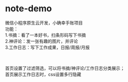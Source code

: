 # note-demo
微信小程序原生云开发，小确幸手账项目<br/>
功能：<br/>
1.书摘：看了一本好书，扫条形码写下书摘<br/>
2.神评论：发一张有趣的图片，并评论<br/>
3.工作日志：写下工作成果，日报/周报/月报<br/>

<br/><br/>
首页设置了过滤筛选，可以将书摘/神评论/工作日志分类展示；<br/>
首页展示工作日志时，css设置多行隐藏<br/>


